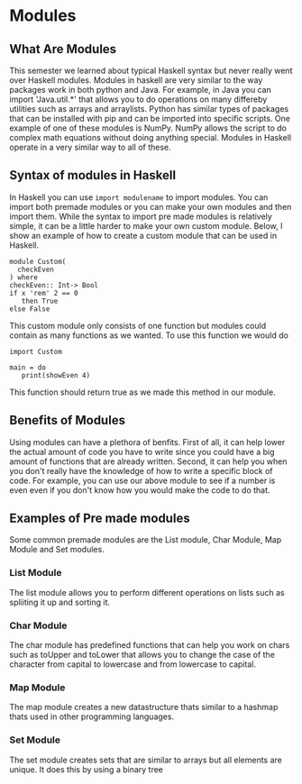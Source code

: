 # Modules
## What Are Modules
This semester we learned about typical Haskell syntax but never really went over Haskell modules. Modules in haskell are very similar to the way packages work in both python 
and Java. For example, in Java you can import 'Java.util.*' that allows you to do operations on many differeby utilities such as arrays and arraylists. Python has similar types
of packages that can be installed with pip and can be imported into specific scripts. One example of one of these modules is NumPy. NumPy allows the script to do complex math 
equations without doing anything special. Modules in Haskell operate in a very similar way to all of these. 
## Syntax of modules in Haskell
In Haskell you can use `import modulename` to import modules. You can import both premade modules or you can make your own modules and then import them. While the syntax to 
import pre made modules is relatively simple, it can be a little harder to make your own custom module. Below, I show an example of how to create a custom module that can be 
used in Haskell. 
```
module Custom(
  checkEven
) where
checkEven:: Int-> Bool
if x 'rem' 2 == 0 
   then True 
else False 
```
This custom module only consists of one function but modules could contain as many functions as we wanted. To use this function we would do 
```
import Custom 

main = do 
   print(showEven 4) 
```
This function should return true as we made this method in our module. 
## Benefits of Modules
Using modules can have a plethora of benfits. First of all, it can help lower the actual amount of code you have to write since you could have a big amount of functions that 
are already written. Second, it can help you when you don't really have the knowledge of how to write a specific block of code. For example, you can use our above module to see
if a number is even even if you don't know how you would make the code to do that. 
## Examples of Pre made modules
Some common premade modules are the List module, Char Module, Map Module and Set modules.
### List Module
The list module allows you to perform different operations on lists such as spliiting it up and sorting it. 
### Char Module
The char module has predefined functions that can help you work on chars such as toUpper and toLower that allows you to change the case of the character from capital to 
lowercase and from lowercase to capital. 
### Map Module
The map module creates a new datastructure thats similar to a hashmap thats used in other programming languages. 
### Set Module
The set module creates sets that are similar to arrays but all elements are unique. It does this by using a binary tree
